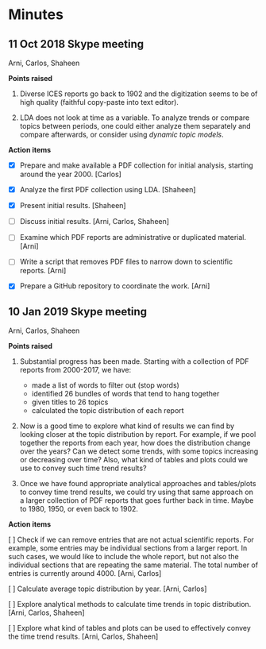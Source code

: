 # Minutes

## 11 Oct 2018 Skype meeting

Arni, Carlos, Shaheen

**Points raised**

1. Diverse ICES reports go back to 1902 and the digitization seems to be of high
   quality (faithful copy-paste into text editor).

2. LDA does not look at time as a variable. To analyze trends or compare topics
   between periods, one could either analyze them separately and compare
   afterwards, or consider using *dynamic topic models*.

**Action items**

* [x] Prepare and make available a PDF collection for initial analysis, starting
      around the year 2000. [Carlos]

* [x] Analyze the first PDF collection using LDA. [Shaheen]

* [x] Present initial results. [Shaheen]

* [ ] Discuss initial results. [Arni, Carlos, Shaheen]

* [ ] Examine which PDF reports are administrative or duplicated material.
      [Arni]

* [ ] Write a script that removes PDF files to narrow down to scientific
      reports. [Arni]

* [x] Prepare a GitHub repository to coordinate the work. [Arni]

## 10 Jan 2019 Skype meeting

Arni, Carlos, Shaheen

**Points raised**

1. Substantial progress has been made. Starting with a collection of PDF reports
   from 2000-2017, we have:
   - made a list of words to filter out (stop words)
   - identified 26 bundles of words that tend to hang together
   - given titles to 26 topics
   - calculated the topic distribution of each report

2. Now is a good time to explore what kind of results we can find by looking
   closer at the topic distribution by report. For example, if we pool together
   the reports from each year, how does the distribution change over the years?
   Can we detect some trends, with some topics increasing or decreasing over
   time? Also, what kind of tables and plots could we use to convey such time
   trend results?

3. Once we have found appropriate analytical approaches and tables/plots to
   convey time trend results, we could try using that same approach on a larger
   collection of PDF reports that goes further back in time. Maybe to 1980,
   1950, or even back to 1902.

**Action items**

[ ] Check if we can remove entries that are not actual scientific reports. For
    example, some entries may be individual sections from a larger report. In
    such cases, we would like to include the whole report, but not also the
    individual sections that are repeating the same material. The total number
    of entries is currently around 4000. [Arni, Carlos]

[ ] Calculate average topic distribution by year.
    [Arni, Carlos]

[ ] Explore analytical methods to calculate time trends in topic distribution.
    [Arni, Carlos, Shaheen]

[ ] Explore what kind of tables and plots can be used to effectively convey the
    time trend results. [Arni, Carlos, Shaheen]
